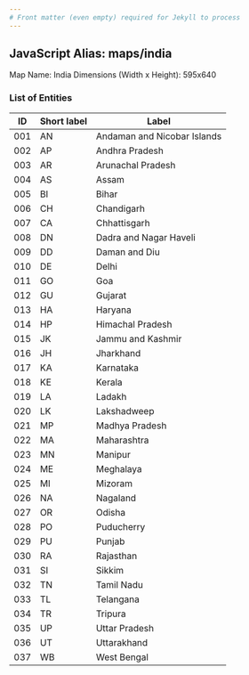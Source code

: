 ```yaml
---
# Front matter (even empty) required for Jekyll to process
---
```


## JavaScript Alias: maps/india

Map Name: India
Dimensions (Width x Height): 595x640






### List of Entities

ID | Short label | Label
---|---|---|
001|AN|Andaman and Nicobar Islands
002|AP|Andhra Pradesh
003|AR|Arunachal Pradesh
004|AS|Assam
005|BI|Bihar
006|CH|Chandigarh
007|CA|Chhattisgarh
008|DN|Dadra and Nagar Haveli
009|DD|Daman and Diu
010|DE|Delhi
011|GO|Goa
012|GU|Gujarat
013|HA|Haryana
014|HP|Himachal Pradesh
015|JK|Jammu and Kashmir
016|JH|Jharkhand
017|KA|Karnataka
018|KE|Kerala
019|LA|Ladakh
020|LK|Lakshadweep
021|MP|Madhya Pradesh
022|MA|Maharashtra
023|MN|Manipur
024|ME|Meghalaya
025|MI|Mizoram
026|NA|Nagaland
027|OR|Odisha
028|PO|Puducherry
029|PU|Punjab
030|RA|Rajasthan
031|SI|Sikkim
032|TN|Tamil Nadu
033|TL|Telangana
034|TR|Tripura
035|UP|Uttar Pradesh
036|UT|Uttarakhand
037|WB|West Bengal

